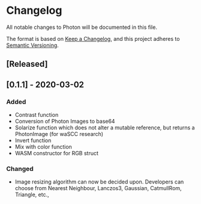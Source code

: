 # Changelog
All notable changes to Photon will be documented in this file.

The format is based on [Keep a Changelog](https://keepachangelog.com/en/1.0.0/),
and this project adheres to [Semantic Versioning](https://semver.org/spec/v2.0.0.html).

## [Released]

## [0.1.1] - 2020-03-02
### Added
- Contrast function
- Conversion of Photon Images to base64
- Solarize function which does not alter a mutable reference, but returns a PhotonImage (for waSCC research)
- Invert function
- Mix with color function
- WASM constructor for RGB struct

### Changed
- Image resizing algorithm can now be decided upon. Developers can choose from Nearest Neighbour, Lanczos3, Gaussian, 
CatmullRom, Triangle, etc.,
